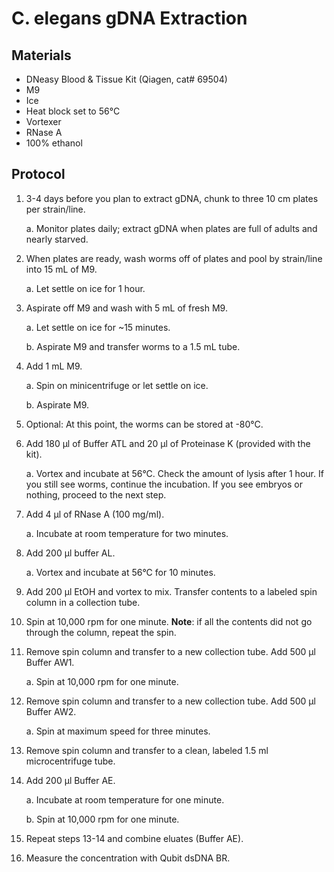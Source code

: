 # C. elegans gDNA Extraction

## Materials

- DNeasy Blood & Tissue Kit (Qiagen, cat# 69504)
- M9
- Ice
- Heat block set to 56°C
- Vortexer
- RNase A
- 100% ethanol

## Protocol

1. 3-4 days before you plan to extract gDNA, chunk to three 10 cm plates per strain/line.

    a. Monitor plates daily; extract gDNA when plates are full of adults and nearly starved.

2. When plates are ready, wash worms off of plates and pool by strain/line into 15 mL of M9.

    a. Let settle on ice for 1 hour.

3. Aspirate off M9 and wash with 5 mL of fresh M9.

    a. Let settle on ice for ~15 minutes.

    b. Aspirate M9 and transfer worms to a 1.5 mL tube.

4. Add 1 mL M9.

    a. Spin on minicentrifuge or let settle on ice.

    b. Aspirate M9.

5. Optional: At this point, the worms can be stored at -80°C.

6. Add 180 μl of Buffer ATL and 20 μl of Proteinase K (provided with the kit).

    a. Vortex and incubate at 56°C. Check the amount of lysis after 1 hour. If you still see worms, continue the incubation. If you see embryos or nothing, proceed to the next step.

7. Add 4 μl of RNase A (100 mg/ml).

    a. Incubate at room temperature for two minutes.

8. Add 200 μl buffer AL.

    a. Vortex and incubate at 56°C for 10 minutes.

9. Add 200 μl EtOH and vortex to mix. Transfer contents to a labeled spin column in a collection tube.

10. Spin at 10,000 rpm for one minute. **Note**: if all the contents did not go through the column, repeat the spin.

11. Remove spin column and transfer to a new collection tube. Add 500 μl Buffer AW1.

    a. Spin at 10,000 rpm for one minute.

12. Remove spin column and transfer to a new collection tube. Add 500 μl Buffer AW2.

    a. Spin at maximum speed for three minutes.

13. Remove spin column and transfer to a clean, labeled 1.5 ml microcentrifuge tube.

14. Add 200 μl Buffer AE.

    a. Incubate at room temperature for one minute.

    b. Spin at 10,000 rpm for one minute.

15. Repeat steps 13-14 and combine eluates (Buffer AE).

16. Measure the concentration with Qubit dsDNA BR.
